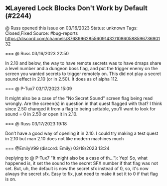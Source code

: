 ## ❌Layered Lock Blocks Don't Work by Default (#2244)
@ Russ opened this issue on 03/16/2023
Status: unknown
Tags: Closed,Fixed
Source: #bug-reports https://discord.com/channels/876899628556091432/1086058859673690132


=== @ Russ 03/16/2023 22:50

In 2.10 and below, the way to have remote secrets was to have dmaps share a level number and a dungeon boss flag, and put the trigger enemy on the screen you wanted secrets to trigger remotely on. This did not play a secret sound effect in 2.10 (or in 2.50). It does as of alpha 112.

=== @ P-Tux7 03/17/2023 15:09

It might also be a case of the "No Secret Sound" screen flag being read wrongly. Are the screen(s) in question in that quest flagged with that?
I think since 2.50 changed it from a flag to being settable, you'll want to look for sound = 0 in 2.50 or open it in 2.10.

=== @ Russ 03/17/2023 19:18

Don’t have a good way of opening it in 2.10. I could try making a test quest in 2.10 but man 2.10 does not like modern machines much

=== @EmilyV99 (discord: Emily) 03/18/2023 13:24

(replying to @ P-Tux7 "It might also be a case of th…"): Yep! So, what happened is, it set the sound to the secret SFX number if that flag was not set. But, uh, the default is now the secret sfx instead of 0, so, it's now always the secret sfx. Easy to fix, just need to make it set it to 0 if that flag is on.
